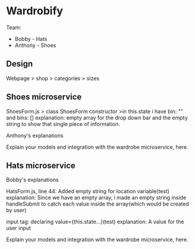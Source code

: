 # Wardrobify

Team:

* Bobby - Hats
* Anthony - Shoes

## Design
Webpage > shop > categories > sizes




## Shoes microservice

ShoesForm.js > class ShoesForm constructor >in this.state i have bin: "" and bins: []
explanation: empty array for the drop down bar and the empty string to show that single piece of information.

Anthony's explanations


Explain your models and integration with the wardrobe
microservice, here.

## Hats microservice
Bobby's explanations

HatsForm.js, line 44: Added empty string for location variable(test)
explanation: Since we have an empty array, i made an empty string inside handleSubmit to catch each value inside the array(which would be created by user)

input tag: declaring value={this.state...}(test)
explanation: A value for the user input




Explain your models and integration with the wardrobe
microservice, here.
